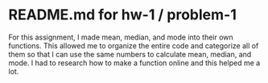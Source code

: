 # README.md for hw-1 / problem-1
For this assignment, I made mean, median, and mode into their own functions. This allowed me to organize the entire code and categorize all of them so that I can use the same numbers to calculate mean, median, and mode. I had to research how to make a function online and this helped me a lot. 
